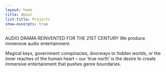 ```yaml
---
layout: home
title: About
list-title: Projects
show-excerpts: true
---
```

AUDIO DRAMA REINVENTED FOR THE 21ST CENTURY
We produce immersive audio entertainment.

Magical keys, government conspiracies, doorways to hidden worlds, or the inner reaches of the human heart – our ‘true north’ is the desire to create immersive entertainment that pushes genre boundaries.
